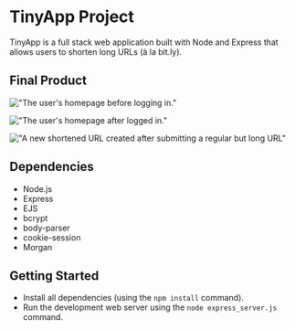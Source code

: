 # TinyApp Project

TinyApp is a full stack web application built with Node and Express that allows users to shorten long URLs (à la bit.ly).

## Final Product

!["The user's homepage before logging in."](https://github.com/glitjch/tinyapp/blob/main/docs/urls-home-page.png?raw=true)

!["The user's homepage after logged in."](https://github.com/glitjch/tinyapp/blob/main/docs/urls-home-logged-in-page.png?raw=true)

!["A new shortened URL created after submitting a regular but long URL"](https://github.com/glitjch/tinyapp/blob/main/docs/new-url-page.png?raw=true)

## Dependencies

- Node.js
- Express
- EJS
- bcrypt
- body-parser
- cookie-session
- Morgan

## Getting Started

- Install all dependencies (using the `npm install` command).
- Run the development web server using the `node express_server.js` command.